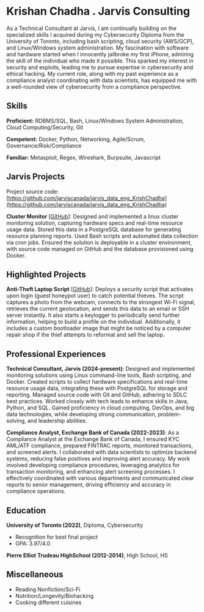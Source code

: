 # Krishan Chadha . Jarvis Consulting

As a Technical Consultant at Jarvis, I am continually building on the specialized skills I acquired during my Cybersecurity Diploma from the University of Toronto, including bash scripting, cloud security (AWS/GCP), and Linux/Windows system administration. My fascination with software and hardware started when I innocently jailbroke my first iPhone, admiring the skill of the individual who made it possible. This sparked my interest in security and exploits, leading me to pursue expertise in cybersecurity and ethical hacking. My current role, along with my past experience as a compliance analyst coordinating with data scientists, has equipped me with a well-rounded view of cybersecurity from a compliance perspective.

## Skills

**Proficient:** RDBMS/SQL, Bash, Linux/Windows System Administration, Cloud Computing/Security, Git

**Competent:** Docker, Python, Networking, Agile/Scrum, Governance/Risk/Compliance

**Familiar:** Metasploit, Regex, Wireshark, Burpsuite, Javascript

## Jarvis Projects

Project source code: [https://github.com/jarviscanada/jarvis_data_eng_KrishChadha](https://github.com/jarviscanada/jarvis_data_eng_KrishChadha)


**Cluster Monitor** [[GitHub](https://github.com/jarviscanada/jarvis_data_eng_KrishChadha/tree/masterhttps://github.com/jarviscanada/jarvis_data_eng_KrishChadha/tree/master/linux_sql)]: Designed and implemented a linux cluster monitoring solution, capturing hardware specs and real-time resource usage data. Stored this data in a PostgreSQL database for generating resource planning reports. Used Bash scripts and automated data collection via cron jobs. Ensured the solution is deployable in a cluster environment, with source code managed on GitHub and the database provisioned using Docker.


## Highlighted Projects
**Anti-Theft Laptop Script** [[GitHub](https://github.com/cKtheGrey/Anti-Theft-Laptop-Script)]: Deploys a security script that activates upon login (guest honeypot user) to catch potential thieves. The script captures a photo from the webcam, connects to the strongest Wi-Fi signal, retrieves the current geolocation, and sends this data to an email or SSH server instantly. It also starts a keylogger to periodically send further information, helping to build a profile on the individual. Additionally, it includes a custom bootloader image that might be noticed by a computer repair shop if the thief attempts to reformat and sell the laptop.


## Professional Experiences

**Technical Consultant, Jarvis (2024-present)**: Designed and implemented monitoring solutions using Linux command-line tools, Bash scripting, and Docker. Created scripts to collect hardware specifications and real-time resource usage data, integrating these with PostgreSQL for storage and reporting. Managed source code with Git and GitHub, adhering to SDLC best practices. Worked closely with tech leads to enhance skills in Java, Python, and SQL. Gained proficiency in cloud computing, DevOps, and big data technologies, while developing strong communication, problem-solving, and leadership abilities.

**Compliance Analyst, Exchange Bank of Canada (2022-2023)**: As a Compliance Analyst at the Exchange Bank of Canada, I ensured KYC AML/ATF compliance, prepared FINTRAC reports, monitored transactions, and screened alerts. I collaborated with data scientists to optimize backend systems, reducing false positives and improving alert accuracy. My work involved developing compliance procedures, leveraging analytics for transaction monitoring, and enhancing alert screening processes. I effectively coordinated with various departments and communicated clear reports to senior management, driving efficiency and accuracy in compliance operations.


## Education
**University of Toronto (2022)**, Diploma, Cybersecurity
- Recognition for best final project
- GPA: 3.97/4.0

**Pierre Elliot Trudeau HighSchool (2012-2014)**, High School, HS


## Miscellaneous
- Reading Nonfiction/Sci-Fi
- Nutrition/Longevity/Biohacking
- Cooking different cuisines

